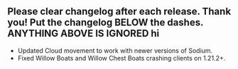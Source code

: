 Please clear changelog after each release.
Thank you!
Put the changelog BELOW the dashes. ANYTHING ABOVE IS IGNORED
hi
-----------------
- Updated Cloud movement to work with newer versions of Sodium.
- Fixed Willow Boats and Willow Chest Boats crashing clients on 1.21.2+.
